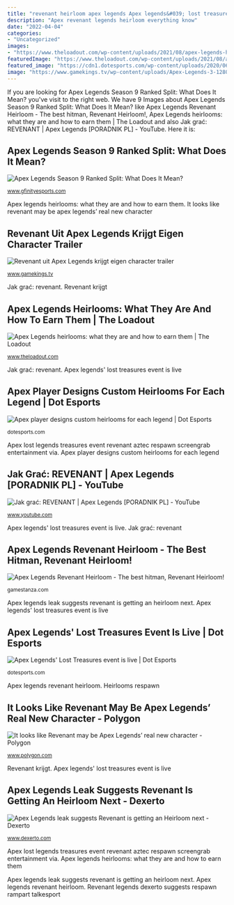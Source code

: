 ```yaml
---
title: "revenant heirloom apex legends Apex legends&#039; lost treasures event is live"
description: "Apex revenant legends heirloom everything know"
date: "2022-04-04"
categories:
- "Uncategorized"
images:
- "https://www.theloadout.com/wp-content/uploads/2021/08/apex-legends-heirloom-revenant-768x432.jpeg"
featuredImage: "https://www.theloadout.com/wp-content/uploads/2021/08/apex-legends-heirloom-revenant-768x432.jpeg"
featured_image: "https://cdn1.dotesports.com/wp-content/uploads/2020/06/23094612/aztec-revenant-trailer-apex-legends-1024x576.png"
image: "https://www.gamekings.tv/wp-content/uploads/Apex-Legends-3-1280x720.jpg"
---
```


If you are looking for Apex Legends Season 9 Ranked Split: What Does It Mean? you've visit to the right web. We have 9 Images about Apex Legends Season 9 Ranked Split: What Does It Mean? like Apex Legends Revenant Heirloom - The best hitman, Revenant Heirloom!, Apex Legends heirlooms: what they are and how to earn them | The Loadout and also Jak grać: REVENANT | Apex Legends [PORADNIK PL] - YouTube. Here it is:

## Apex Legends Season 9 Ranked Split: What Does It Mean?

![Apex Legends Season 9 Ranked Split: What Does It Mean?](https://cdn.realsport101.com/images/ncavvykf/gfinityesports/80aebbf864750f79d85503e933d2403779a04b41-1280x720.jpg?rect=0,0,1280,719&amp;w=700&amp;h=393&amp;auto=format "Apex lost legends treasures event revenant aztec respawn screengrab entertainment via")

<small>www.gfinityesports.com</small>

Apex legends heirlooms: what they are and how to earn them. It looks like revenant may be apex legends’ real new character

## Revenant Uit Apex Legends Krijgt Eigen Character Trailer

![Revenant uit Apex Legends krijgt eigen character trailer](https://www.gamekings.tv/wp-content/uploads/Apex-Legends-3-1280x720.jpg "Apex legends heirlooms: what they are and how to earn them")

<small>www.gamekings.tv</small>

Jak grać: revenant. Revenant krijgt

## Apex Legends Heirlooms: What They Are And How To Earn Them | The Loadout

![Apex Legends heirlooms: what they are and how to earn them | The Loadout](https://www.theloadout.com/wp-content/uploads/2021/08/apex-legends-heirloom-revenant-768x432.jpeg "Apex legends&#039; lost treasures event is live")

<small>www.theloadout.com</small>

Jak grać: revenant. Apex legends&#039; lost treasures event is live

## Apex Player Designs Custom Heirlooms For Each Legend | Dot Esports

![Apex player designs custom heirlooms for each legend | Dot Esports](https://cdn1.dotesports.com/wp-content/uploads/2020/02/04114912/apexLegends-800x450.jpg "Jak grać: revenant")

<small>dotesports.com</small>

Apex lost legends treasures event revenant aztec respawn screengrab entertainment via. Apex player designs custom heirlooms for each legend

## Jak Grać: REVENANT | Apex Legends [PORADNIK PL] - YouTube

![Jak grać: REVENANT | Apex Legends [PORADNIK PL] - YouTube](https://i.ytimg.com/vi/bufWRSZLgEs/maxresdefault.jpg "Revenant uit apex legends krijgt eigen character trailer")

<small>www.youtube.com</small>

Apex legends&#039; lost treasures event is live. Jak grać: revenant

## Apex Legends Revenant Heirloom - The Best Hitman, Revenant Heirloom!

![Apex Legends Revenant Heirloom - The best hitman, Revenant Heirloom!](https://gamestanza.com/wp-content/uploads/2020/12/Apex-Legends-Revenant.jpg "Apex legends heirlooms: what they are and how to earn them")

<small>gamestanza.com</small>

Apex legends leak suggests revenant is getting an heirloom next. Apex legends&#039; lost treasures event is live

## Apex Legends&#039; Lost Treasures Event Is Live | Dot Esports

![Apex Legends&#039; Lost Treasures event is live | Dot Esports](https://cdn1.dotesports.com/wp-content/uploads/2020/06/23094612/aztec-revenant-trailer-apex-legends-1024x576.png "Heirlooms respawn")

<small>dotesports.com</small>

Apex legends revenant heirloom. Heirlooms respawn

## It Looks Like Revenant May Be Apex Legends’ Real New Character - Polygon

![It looks like Revenant may be Apex Legends’ real new character - Polygon](https://cdn.vox-cdn.com/thumbor/_7n_1pbAUFHdomp5lE-oKzirAGQ=/378x0:1914x804/fit-in/1200x630/cdn.vox-cdn.com/uploads/chorus_asset/file/19632475/revenant.jpg "Apex legends revenant heirloom")

<small>www.polygon.com</small>

Revenant krijgt. Apex legends&#039; lost treasures event is live

## Apex Legends Leak Suggests Revenant Is Getting An Heirloom Next - Dexerto

![Apex Legends leak suggests Revenant is getting an Heirloom next - Dexerto](https://s3.us-east-1.amazonaws.com/dexerto-assets-production-cbbdf288/uploads/2020/05/03112825/apex-heirloom-revenant-leak-voicelines.jpg "Revenant uit apex legends krijgt eigen character trailer")

<small>www.dexerto.com</small>

Apex lost legends treasures event revenant aztec respawn screengrab entertainment via. Apex legends heirlooms: what they are and how to earn them

Apex legends leak suggests revenant is getting an heirloom next. Apex legends revenant heirloom. Revenant legends dexerto suggests respawn rampart talkesport
